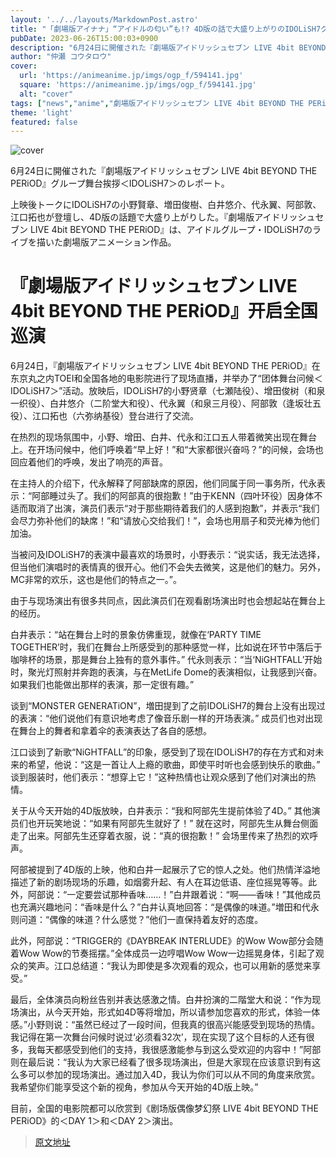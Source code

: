 ```yaml
---
layout: '../../layouts/MarkdownPost.astro'
title: "「劇場版アイナナ」“アイドルの匂い”も!? 4D版の話で大盛り上がりのIDOLiSH7グループ舞台挨拶レポ"
pubDate: 2023-06-26T15:00:03+0900
description: "6月24日に開催された『劇場版アイドリッシュセブン LIVE 4bit BEYOND THE PERiOD』グループ舞台挨拶＜IDOLiSH7＞のレポート。"
author: "仲瀬 コウタロウ"
cover:
  url: 'https://animeanime.jp/imgs/ogp_f/594141.jpg'
  square: 'https://animeanime.jp/imgs/ogp_f/594141.jpg'
  alt: "cover"
tags: ["news","anime","劇場版アイドリッシュセブン LIVE 4bit BEYOND THE PERiOD","IDOLiSH7"]
theme: 'light'
featured: false
---
```


![cover](https://animeanime.jp/imgs/ogp_f/594141.jpg)

6月24日に開催された『劇場版アイドリッシュセブン LIVE 4bit BEYOND THE PERiOD』グループ舞台挨拶＜IDOLiSH7＞のレポート。

上映後トークにIDOLiSH7の小野賢章、増田俊樹、白井悠介、代永翼、阿部敦、江口拓也が登壇し、4D版の話題で大盛り上がりした。『劇場版アイドリッシュセブン LIVE 4bit BEYOND THE PERiOD』は、アイドルグループ・IDOLiSH7のライブを描いた劇場版アニメーション作品。

# 『劇場版アイドリッシュセブン LIVE 4bit BEYOND THE PERiOD』开启全国巡演

6月24日，『劇場版アイドリッシュセブン LIVE 4bit BEYOND THE PERiOD』在东京丸之内TOEI和全国各地的电影院进行了现场直播，并举办了“团体舞台问候＜IDOLiSH7＞”活动。放映后，IDOLiSH7的小野贤章（七瀬陆役）、增田俊树（和泉一织役）、白井悠介（二阶堂大和役）、代永翼（和泉三月役）、阿部敦（逢坂壮五役）、江口拓也（六弥纳基役）登台进行了交流。

在热烈的现场氛围中，小野、增田、白井、代永和江口五人带着微笑出现在舞台上。在开场问候中，他们呼唤着“早上好！”和“大家都很兴奋吗？”的问候，会场也回应着他们的呼唤，发出了响亮的声音。

在主持人的介绍下，代永解释了阿部缺席的原因，他们同属于同一事务所，代永表示：“阿部睡过头了。我们的阿部真的很抱歉！”由于KENN（四叶环役）因身体不适而取消了出演，演员们表示“对于那些期待着我们的人感到抱歉”，并表示“我们会尽力弥补他们的缺席！”和“请放心交给我们！”，会场也用扇子和荧光棒为他们加油。

当被问及IDOLiSH7的表演中最喜欢的场景时，小野表示：“说实话，我无法选择，但当他们演唱时的表情真的很开心。他们不会失去微笑，这是他们的魅力。另外，MC非常的欢乐，这也是他们的特点之一。”。

由于与现场演出有很多共同点，因此演员们在观看剧场演出时也会想起站在舞台上的经历。
<p>白井表示：“站在舞台上时的景象仿佛重现，就像在‘PARTY TIME TOGETHER’时，我们在舞台上所感受到的那种感觉一样，比如说在环节中落后于咖啡杯的场景，那是舞台上独有的意外事件。” 代永则表示：“当‘NiGHTFALL’开始时，聚光灯照射并奔跑的表演，与在MetLife Dome的表演相似，让我感到兴奋。如果我们也能做出那样的表演，那一定很有趣。”</p>
<p>谈到“MONSTER GENERATiON”，増田提到了之前IDOLiSH7的舞台上没有出现过的表演：“他们说他们有意识地考虑了像音乐剧一样的开场表演。” 成员们也对出现在舞台上的舞者和拿着伞的表演表达了各自的感想。</p>
<p>江口谈到了新歌“NiGHTFALL”的印象，感受到了现在IDOLiSH7的存在方式和对未来的希望，他说：“这是一首让人上瘾的歌曲，即使平时听也会感到快乐的歌曲。” 谈到服装时，他们表示：“想穿上它！”这种热情也让观众感到了他们对演出的热情。</p>
<p>关于从今天开始的4D版放映，白井表示：“我和阿部先生提前体验了4D。” 其他演员们也开玩笑地说：“如果有阿部先生就好了！” 就在这时，阿部先生从舞台侧面走了出来。阿部先生还穿着衣服，说：“真的很抱歉！” 会场里传来了热烈的欢呼声。</p>
阿部被提到了4D版的上映，他和白井一起展示了它的惊人之处。他们热情洋溢地描述了新的剧场现场的乐趣，如烟雾升起、有人在耳边低语、座位摇晃等等。此外，阿部说：“一定要尝试那种香味……！”白井跟着说：“啊——香味！”其他成员也充满兴趣地问：“香味是什么？”白井认真地回答：“是偶像的味道。”増田和代永则问道：“偶像的味道？什么感觉？”他们一直保持着友好的态度。

此外，阿部说：“TRIGGER的《DAYBREAK INTERLUDE》的Wow Wow部分会随着Wow Wow的节奏摇摆。”全体成员一边哼唱Wow Wow一边摇晃身体，引起了观众的笑声。江口总结道：“我认为即使是多次观看的观众，也可以用新的感觉来享受。”

最后，全体演员向粉丝告别并表达感激之情。白井扮演的二階堂大和说：“作为现场演出，从今天开始，形式如4D等将增加，所以请参加您喜欢的形式，体验一体感。”小野则说：“虽然已经过了一段时间，但我真的很高兴能感受到现场的热情。我记得在第一次舞台问候时说过‘必须看32次’，现在实现了这个目标的人还有很多，我每天都感受到他们的支持，我很感激能参与到这么受欢迎的内容中！”阿部则在最后说：“我认为大家已经看了很多现场演出，但是大家现在应该意识到有这么多可以参加的现场演出。通过加入4D，我认为你们可以从不同的角度来欣赏。我希望你们能享受这个新的视角，参加从今天开始的4D版上映。”

目前，全国的电影院都可以欣赏到《剧场版偶像梦幻祭 LIVE 4bit BEYOND THE PERiOD》的＜DAY 1＞和＜DAY 2＞演出。

>[原文地址](https://animeanime.jp/article/2023/06/26/78172.html)  